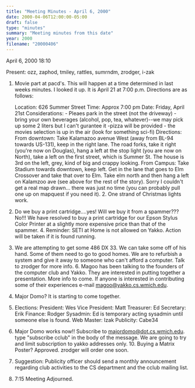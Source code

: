 ```yaml
---
title: "Meeting Minutes - April 6, 2000"
date: 2000-04-06T12:00:00-05:00
draft: false
type: "minutes"
summary: "Meeting minutes from this date"
year: 2000
filename: "20000406"
---
```


April 6, 2000 18:10 </p><p>
Present:  ozz, zaphod, tmiley, rattles, sumrndm, zrodger, i-zak </p><p>
1.  Movie part at pacd's.         This will happen at a time determined in last weeks minutes.     I looked it up.  It is April 21 at 7:00 p.m.     Directions are as follows: </p><p>
    Location: 626 Summer Street     Time: Approx 7:00 pm     Date: Friday, April 21st     Considerations:     - Pleaes park in the street (not the driveway)     - bring your own beverages (alcohol, pop, tea, whatever)--we may pick up some 2 liters but I can't gurantee it     -pizza will be provided     - the movies selection is up in the air (look for something sci-fi)                           Directions:                            From downtown: Take Kalamazoo avenue West (away from BL-94 towards US-131), keep in the right lane.  The road forks, take it right (you're now on Douglas), hang a left at the stop light (you are now on North), take a left on the first street, which is Summer St.  The house is 3rd on the left, grey, kind of big and crappy looking.                             From Campus: Take Stadium towards downtown, keep left.  Get in the lane that goes to Elm Crossover and take that over to Elm.  Take elm north and then hang a left on Kalamzoo ave (see above for the rest of the story).                                                        Sorry I couldn't get a real map drawn... there was just no time (you can probably pull one up on mapquest if you need it).                                                                                 2.  One strand of Christmas lights work. </p><p>
3.  Do we buy a print cartridge....yes!     Will we buy it from a spammer???  No!!!     We have resolved to buy a print cartridge for our Epson Stylus      Color Printer at a slightly more expensive price than that of      the spammer.   4.  Reminder:  SETI at Home is not allowed on Yakko. Action will     be taken if it is found running. </p><p>
5.  We are attempting to get some 486 DX 33.  We can take some off     of his hand.  Some of them need to go to good homes.  We are to     refurbish a system and give it away to someone who can't afford     a computer.  Talk to zrodger for more info.     6.  Magoo has been talking to the founders of the computer club and Yakko.     They are interested in putting together a presentation.  More info     to come.  If anyone is interested in contributing some of their      experiences e-mail magoo@yakko.cs.wmich.edu. </p><p>
7.  Major Domo?  It is starting to come together. </p><p>
8.  Elections:          President:  Wes     Vice      President:  Matt     Treasurer:  Ed       Secretary:  Erik         Finance:    Rodger      Sysadmin:   Ed is temporary acting sysadmin until someone else is                  found.     Web Master: Izak     Publicity:  Cabe34 </p><p>
9.  Major Domo works now!!  Subscribe to majordomo@dot.cs.wmich.edu.     type "subscribe cclub" in the body of the message.  We are going     to try and limit subscription to yakko addresses only.    10. Buying a Matrix Poster?     Approved.  zrodger will order one soon. </p><p>
11. Suggestion:  Publicity officer should send a monthly announcement     regarding club activities to the CS department and the cclub      mailing list. </p><p>
12.  7:15 Meeting Adjourned.     </p>
